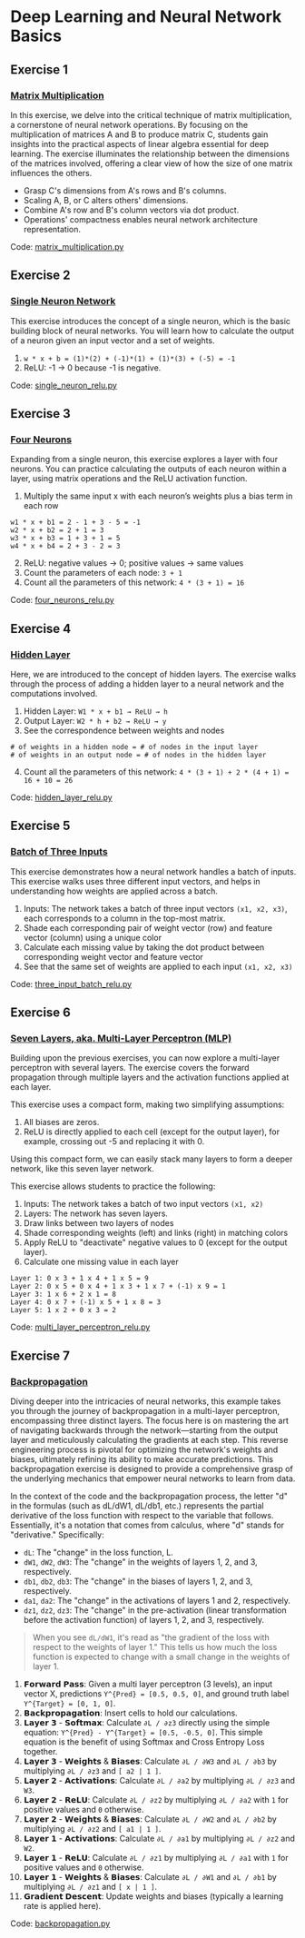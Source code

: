 # Deep Learning and Neural Network Basics

## Exercise 1

### [Matrix Multiplication](https://lnkd.in/gXKnQQF3)

In this exercise, we delve into the critical technique of matrix multiplication, a cornerstone of neural network operations. By focusing on the multiplication of matrices A and B to produce matrix C, students gain insights into the practical aspects of linear algebra essential for deep learning. The exercise illuminates the relationship between the dimensions of the matrices involved, offering a clear view of how the size of one matrix influences the others.

- Grasp C's dimensions from A's rows and B's columns.
- Scaling A, B, or C alters others' dimensions.
- Combine A's row and B's column vectors via dot product.
- Operations' compactness enables neural network architecture representation.

Code: [matrix_multiplication.py](./matrix_multiplication.py)

## Exercise 2

### [Single Neuron Network](https://lnkd.in/gKqEGPgf)

This exercise introduces the concept of a single neuron, which is the basic building block of neural networks. You will learn how to calculate the output of a neuron given an input vector and a set of weights.

1. `w * x + b = (1)*(2) + (-1)*(1) + (1)*(3) + (-5) = -1`
2. ReLU: -1 → 0 because -1 is negative.

Code: [single_neuron_relu.py](./single_neuron_relu.py)

## Exercise 3

### [Four Neurons](https://lnkd.in/gc-qwJ6X)

Expanding from a single neuron, this exercise explores a layer with four neurons. You can practice calculating the outputs of each neuron within a layer, using matrix operations and the ReLU activation function.

1. Multiply the same input x with each neuron’s weights plus a bias term in each row

```
w1 * x + b1 = 2 - 1 + 3 - 5 = -1
w2 * x + b2 = 2 + 1 = 3
w3 * x + b3 = 1 + 3 + 1 = 5
w4 * x + b4 = 2 + 3 - 2 = 3
```

2. ReLU: negative values → 0; positive values → same values
3. Count the parameters of each node: `3 + 1`
4. Count all the parameters of this network: `4 * (3 + 1) = 16`

Code: [four_neurons_relu.py](./four_neurons_relu.py)

## Exercise 4

### [Hidden Layer](https://lnkd.in/gwDXEGsM)

Here, we are introduced to the concept of hidden layers. The exercise walks through the process of adding a hidden layer to a neural network and the computations involved.

1. Hidden Layer: `W1 * x + b1 → ReLU → h`
2. Output Layer:  `W2 * h + b2 → ReLU → y`
3. See the correspondence between weights and nodes

```
# of weights in a hidden node = # of nodes in the input layer
# of weights in an output node = # of nodes in the hidden layer
```

4. Count all the parameters of this network: `4 * (3 + 1) + 2 * (4 + 1) = 16 + 10 = 26`

Code: [hidden_layer_relu.py](./hidden_layer_relu.py)

## Exercise 5

### [Batch of Three Inputs](https://lnkd.in/eMjpAZta)

This exercise demonstrates how a neural network handles a batch of inputs. This exercise walks uses three different input vectors, and helps in understanding how weights are applied across a batch.

1. Inputs: The network takes a batch of three input vectors `(x1, x2, x3)`, each corresponds to a column in the top-most matrix.
2. Shade each corresponding pair of weight vector (row) and feature vector (column) using a unique color
3. Calculate each missing value by taking the dot product between corresponding weight vector and feature vector
4. See that the same set of weights are applied to each input `(x1, x2, x3)`

Code: [three_input_batch_relu.py](./three_input_batch_relu.py)

## Exercise 6

### [Seven Layers, aka. Multi-Layer Perceptron (MLP)](https://lnkd.in/gjJRxPsv)

Building upon the previous exercises, you can now explore a multi-layer perceptron with several layers. The exercise covers the forward propagation through multiple layers and the activation functions applied at each layer.

This exercise uses a compact form, making two simplifying assumptions:

1. All biases are zeros.
2. ReLU is directly applied to each cell (except for the output layer), for example, crossing out -5 and replacing it with 0.

Using this compact form, we can easily stack many layers to form a deeper network, like this seven layer network.

This exercise allows students to practice the following:

1. Inputs: The network takes a batch of two input vectors `(x1, x2)`
2. Layers: The network has seven layers.
3. Draw links between two layers of nodes
4. Shade corresponding weights (left) and links (right) in matching colors
5. Apply ReLU to "deactivate" negative values to 0 (except for the output layer).
6. Calculate one missing value in each layer

```
Layer 1: 0 x 3 + 1 x 4 + 1 x 5 = 9
Layer 2: 0 x 5 + 0 x 4 + 1 x 3 + 1 x 7 + (-1) x 9 = 1
Layer 3: 1 x 6 + 2 x 1 = 8
Layer 4: 0 x 7 + (-1) x 5 + 1 x 8 = 3
Layer 5: 1 x 2 + 0 x 3 = 2
```

Code: [multi_layer_perceptron_relu.py](./multi_layer_perceptron_relu.py)

## Exercise 7

### [Backpropagation](https://lnkd.in/gsiU2uc2)

Diving deeper into the intricacies of neural networks, this example takes you through the journey of backpropagation in a multi-layer perceptron, encompassing three distinct layers. The focus here is on mastering the art of navigating backwards through the network—starting from the output layer and meticulously calculating the gradients at each step. This reverse engineering process is pivotal for optimizing the network's weights and biases, ultimately refining its ability to make accurate predictions. This backpropagation exercise is designed to provide a comprehensive grasp of the underlying mechanics that empower neural networks to learn from data.

In the context of the code and the backpropagation process, the letter "d" in the formulas (such as dL/dW1, dL/db1, etc.) represents the partial derivative of the loss function with respect to the variable that follows. Essentially, it's a notation that comes from calculus, where "d" stands for "derivative." Specifically:

- `dL`: The "change" in the loss function, L.
- `dW1`, `dW2`, `dW3`: The "change" in the weights of layers 1, 2, and 3, respectively.
- `db1`, `db2`, `db3`: The "change" in the biases of layers 1, 2, and 3, respectively.
- `da1`, `da2`: The "change" in the activations of layers 1 and 2, respectively.
- `dz1`, `dz2`, `dz3`: The "change" in the pre-activation (linear transformation before the activation function) of layers 1, 2, and 3, respectively.

>When you see  `dL/dW1`, it's read as "the gradient of the loss with respect to the weights of layer 1." This tells us how much the loss function is expected to change with a small change in the weights of layer 1.

 1. 𝗙𝗼𝗿𝘄𝗮𝗿𝗱 𝗣𝗮𝘀𝘀: Given a multi layer perceptron (3 levels), an input vector X, predictions `Y^{Pred} = [0.5, 0.5, 0]`, and ground truth label `Y^{Target} = [0, 1, 0]`.
 2. 𝗕𝗮𝗰𝗸𝗽𝗿𝗼𝗽𝗮𝗴𝗮𝘁𝗶𝗼𝗻: Insert cells to hold our calculations.
 3. 𝗟𝗮𝘆𝗲𝗿 𝟯 - 𝗦𝗼𝗳𝘁𝗺𝗮𝘅: Calculate `∂L / ∂z3` directly using the simple equation: `Y^{Pred} - Y^{Target} = [0.5, -0.5, 0]`. This simple equation is the benefit of using Softmax and Cross Entropy Loss together.
 4. 𝗟𝗮𝘆𝗲𝗿 𝟯 - 𝗪𝗲𝗶𝗴𝗵𝘁𝘀 & 𝗕𝗶𝗮𝘀𝗲𝘀: Calculate `∂L / ∂W3` and `∂L / ∂b3` by multiplying `∂L / ∂z3` and `[ a2 | 1 ]`.
 5. 𝗟𝗮𝘆𝗲𝗿 𝟮 - 𝗔𝗰𝘁𝗶𝘃𝗮𝘁𝗶𝗼𝗻𝘀: Calculate `∂L / ∂a2` by multiplying `∂L / ∂z3` and `W3`.
 6. 𝗟𝗮𝘆𝗲𝗿 𝟮 - 𝗥𝗲𝗟𝗨: Calculate `∂L / ∂z2` by multiplying `∂L / ∂a2` with `1` for positive values and `0` otherwise.
 7. 𝗟𝗮𝘆𝗲𝗿 𝟮 - 𝗪𝗲𝗶𝗴𝗵𝘁𝘀 & 𝗕𝗶𝗮𝘀𝗲𝘀: Calculate `∂L / ∂W2` and `∂L / ∂b2` by multiplying `∂L / ∂z2` and `[ a1 | 1 ]`.
 8. 𝗟𝗮𝘆𝗲𝗿 𝟭 - 𝗔𝗰𝘁𝗶𝘃𝗮𝘁𝗶𝗼𝗻𝘀: Calculate `∂L / ∂a1` by multiplying `∂L / ∂z2` and `W2`.
 9. 𝗟𝗮𝘆𝗲𝗿 𝟭 - 𝗥𝗲𝗟𝗨: Calculate `∂L / ∂z1` by multiplying `∂L / ∂a1` with `1` for positive values and `0` otherwise.
10. 𝗟𝗮𝘆𝗲𝗿 𝟭 - 𝗪𝗲𝗶𝗴𝗵𝘁𝘀 & 𝗕𝗶𝗮𝘀𝗲𝘀: Calculate `∂L / ∂W1` and `∂L / ∂b1` by multiplying `∂L / ∂z1` and `[ x | 1 ]`.
11. 𝗚𝗿𝗮𝗱𝗶𝗲𝗻𝘁 𝗗𝗲𝘀𝗰𝗲𝗻𝘁: Update weights and biases (typically a learning rate is applied here).

Code: [backpropagation.py](./backpropagation.py)
